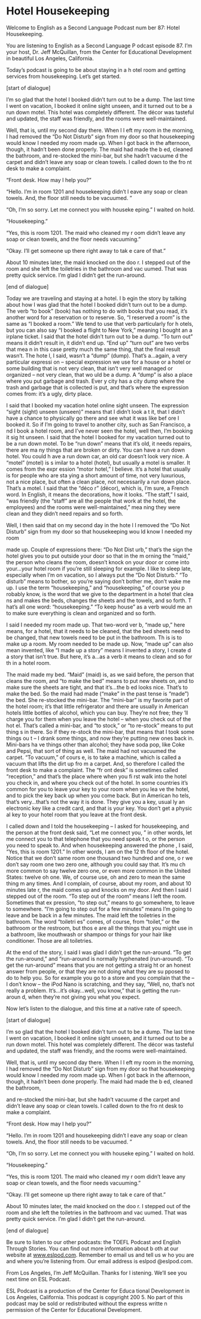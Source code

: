 # Hotel Housekeeping

Welcome to English as a Second Language Podcast num ber 87: Hotel Housekeeping.

You are listening to English as a Second Language P odcast episode 87.  I’m your host, Dr. Jeff McQuillan, from the Center for Educational Development in beautiful Los Angeles, California.

Today’s podcast is going to be about staying in a h otel room and getting services from housekeeping.  Let’s get started.

[start of dialogue]

I’m so glad that the hotel I booked didn’t turn out  to be a dump.  The last time I went on vacation, I booked it online sight unseen, and it turned out to be a run down motel.  This hotel was completely different.  The décor was tasteful and updated, the staff was friendly, and the rooms were  well-maintained.

Well, that is, until my second day there.  When I l eft my room in the morning, I had removed the “Do Not Disturb” sign from my door so that housekeeping would know I needed my room made up.  When I got back in the afternoon, though, it hadn’t been done properly.  The maid had made the b ed, cleaned the bathroom, and re-stocked the mini-bar, but she hadn’t vacuume d the carpet and didn’t leave any soap or clean towels.  I called down to the fro nt desk to make a complaint.

“Front desk.  How may I help you?”

“Hello.  I’m in room 1201 and housekeeping didn’t l eave any soap or clean towels.  And, the floor still needs to be vacuumed. ”

“Oh, I’m so sorry.  Let me connect you with houseke eping.”  I waited on hold.

“Housekeeping.”

“Yes, this is room 1201.  The maid who cleaned my r oom didn’t leave any soap or clean towels, and the floor needs vacuuming.”

“Okay.  I’ll get someone up there right away to tak e care of that.”

About 10 minutes later, the maid knocked on the doo r.  I stepped out of the room and she left the toiletries in the bathroom and vac uumed.   That was pretty quick service.  I’m glad I didn’t get the run-around.

[end of dialogue]

Today we are traveling and staying at a hotel.  I b egin the story by talking about how I was glad that the hotel I booked didn’t turn out to be a dump.  The verb “to book” (book) has nothing to do with books that you read, it’s another word for a reservation or to reserve.  So, “I reserved a room”  is the same as “I booked a room.”  We tend to use that verb particularly for h otels, but you can also say “I booked a flight to New York,” meaning I bought an a irplane ticket.  I said that the hotel didn’t turn out to be a dump.  “To turn out” means it didn’t result in, it didn’t end up.  “End up” “turn out” are two verbs that mea n in this case pretty much the same thing, that the final result wasn’t.  The hote l, I said, wasn’t a “dump” (dump).  That’s a…again, a very particular expressi on – special expression we use for a house or a hotel or some building that is  not very clean, that isn’t very well managed or organized – not very clean, that wo uld be a dump.  A “dump” is also a place where you put garbage and trash.  Ever y city has a city dump where the trash and garbage that is collected is put, and  that’s where the expression comes from: it’s a ugly, dirty place.

I said that I booked my vacation hotel online sight  unseen.  The expression “sight (sight) unseen (unseen)” means that I didn’t look a t it, that I didn’t have a chance to physically go there and see what it was like bef ore I booked it.  So if I’m going to travel to another city, such as San Francisco, a nd I book a hotel room, and I’ve never seen the hotel, well then, I’m booking it sig ht unseen.  I said that the hotel I booked for my vacation turned out to be a run down motel.  To be “run down” means that it’s old, it needs repairs, there are ma ny things that are broken or dirty.  You can have a run down hotel.  You could h ave a run down car, an old car doesn’t look very nice.  A “motel” (motel) is s imilar to a hotel (hotel), but usually a motel is smaller.  It comes from the expr ession “motor hotel,” I believe. It’s a hotel that usually is for people who are sta ying a short amount of time, not very luxurious, not a nice place, but often a clean  place, not necessarily a run down place.  That’s a motel.  I said that the “déco r” (décor), which is, I’m sure, a French word.  In English, it means the decorations,  how it looks.  “The staff,” I said, “was friendly (the “staff” are all the people  that work at the hotel, the employees) and the rooms were well-maintained,” mea ning they were clean and they didn’t need repairs and so forth.

Well, I then said that on my second day in the hote l I removed the “Do Not Disturb” sign from my door so that housekeeping wou ld know I needed my room

made up.  Couple of expressions there: “Do Not Dist urb,” that’s the sign the hotel gives you to put outside your door so that in the m orning the “maid,” the person who cleans the room, doesn’t knock on your door or come into your…your hotel room if you’re still sleeping for example.  I like to sleep late, especially when I’m on vacation, so I always put the “Do Not Disturb.”  “To disturb” means to bother, so you’re saying don’t bother me, don’t wake me up.   I use the term “housekeeping,” and “housekeeping,” of course you p robably know, is the word that we give to the department in a hotel that clea ns and makes the beds, changes the sheets and the towels, and so forth.  T hat’s all one word: “housekeeping.”  “To keep house” as a verb would me an to make sure everything is clean and organized and so forth.

I said I needed my room made up.  That two-word ver b, “made up,” here means, for a hotel, that it needs to be cleaned, that the bed sheets need to be changed, that new towels need to be put in the bathroom.  Th is is to make up a room.  My room needed to be made up.  Now, “made up” can also  mean invented, like “I made up a story” means I invented a story, I create d a story that isn’t true.  But here, it’s a…as a verb it means to clean and so for th in a hotel room.

The maid made my bed.  “Maid” (maid) is, as we said  before, the person that cleans the room, and “to make the bed” means to put  new sheets on, and to make sure the sheets are tight, and that it’s…the b ed looks nice.  That’s to make the bed.  So the maid had made (“make” in the past tense is “made”) the bed. She re-stocked the mini-bar.  The “mini-bar” is my favorite part of the hotel room; it’s that little refrigerator and there are usually  in American hotels little bottles of alcohol, which you can buy.  They’re not free; they ’ll charge you for them when you leave the hotel – when you check out of the hot el.  That’s called a mini-bar, and “to stock,” or “to re-stock” means to put thing s in there.  So if they re-stock the mini-bar, that means that I took some things ou t – I drank some things, and now they’re putting new ones back in.  Mini-bars ha ve things other than alcohol; they have soda pop, like Coke and Pepsi, that sort of thing as well.  The maid had not vacuumed the carpet.  “To vacuum,” of cours e, is to take a machine, which is called a vacuum that lifts the dirt up fro m a carpet.  And, so therefore I called the front desk to make a complaint.  The “fr ont desk” is sometimes called “reception,” and that’s the place where when you fi rst walk into the hotel you check in, and where you check out of the hotel.  In  some countries it’s common for you to leave your key to your room when you lea ve the hotel, and to pick the key back up when you come back.  But in American ho tels, that’s very…that’s not the way it is done.  They give you a key, usual ly an electronic key like a credit card, and that is your key.  You don’t get a physic al key to your hotel room that you leave at the front desk.

I called down and I told the housekeeping – I asked  for housekeeping, and the person at the front desk said, “Let me connect you, ” in other words, let me connect you to that telephone that you need speak t o, or the person you need to speak to.  And when housekeeping answered the phone , I said, “Yes, this is room 1201.”  In other words, I am on the 12 th  floor of the hotel.  Notice that we don’t same room one thousand two hundred and one, o r we don’t say room one two zero one, although you could say that.  It’s mu ch more common to say twelve zero one, or even more common in the United States: twelve oh one.  We, of course use, oh and zero to mean the same thing m any times.  And I complain, of course, about my room, and about 10 minutes late r, the maid comes up and knocks on my door.  And then I said I stepped out of the room.  “To step out of the room” means I left the room.  Sometimes that ex pression, “to step out,” means to go somewhere, to leave to somewhere.  “I’m  going to step out for a few minutes” means I’m going to leave and be back in a few minutes.  The maid left the toiletries in the bathroom.  The word “toiletri es” comes, of course, from “toilet,” or the bathroom or the restroom, but thos e are all the things that you might use in a bathroom, like mouthwash or shampoo or things for your hair like conditioner.  Those are all toiletries.

At the end of the story, I said I was glad I didn’t  get the run-around.  “To get the run-around,” and “run-around is normally hyphenated  (run-around). “To get the run-around” means that you are not getting a straig ht or an honest answer from people, or that they are not doing what they are su pposed to do to help you.  So for example you go to a store and you complain that  the – I don’t know – the iPod Nano is scratching, and they say, “Well, no, that’s  not really a problem.  It’s…it’s okay…well, you know,” that is getting the run-aroun d, when they’re not giving you what you expect.

Now let’s listen to the dialogue, and this time at a native rate of speech.

[start of dialogue]

I’m so glad that the hotel I booked didn’t turn out  to be a dump.  The last time I went on vacation, I booked it online sight unseen, and it turned out to be a run down motel.  This hotel was completely different.  The décor was tasteful and updated, the staff was friendly, and the rooms were  well-maintained.

Well, that is, until my second day there.  When I l eft my room in the morning, I had removed the “Do Not Disturb” sign from my door so that housekeeping would know I needed my room made up.  When I got back in the afternoon, though, it hadn’t been done properly.  The maid had made the b ed, cleaned the bathroom,

and re-stocked the mini-bar, but she hadn’t vacuume d the carpet and didn’t leave any soap or clean towels.  I called down to the fro nt desk to make a complaint.

“Front desk.  How may I help you?”

“Hello.  I’m in room 1201 and housekeeping didn’t l eave any soap or clean towels.  And, the floor still needs to be vacuumed. ”

“Oh, I’m so sorry.  Let me connect you with houseke eping.”  I waited on hold.

“Housekeeping.”

“Yes, this is room 1201.  The maid who cleaned my r oom didn’t leave any soap or clean towels, and the floor needs vacuuming.”

“Okay.  I’ll get someone up there right away to tak e care of that.”

About 10 minutes later, the maid knocked on the doo r.  I stepped out of the room and she left the toiletries in the bathroom and vac uumed.   That was pretty quick service.  I’m glad I didn’t get the run-around.

[end of dialogue]

Be sure to listen to our other podcasts: the TOEFL Podcast and English Through Stories.  You can find out more information about b oth at our website at www.eslpod.com.  Remember to email us and tell us w ho you are and where you’re listening from.  Our email address is eslpod @eslpod.com.

From Los Angeles, I’m Jeff McQuillan.  Thanks for l istening.  We’ll see you next time on ESL Podcast.

ESL Podcast is a production of the Center for Educa tional Development in Los Angeles, California.  This podcast is copyright 200 5.  No part of this podcast may be sold or redistributed without the express writte n permission of the Center for Educational Development.

